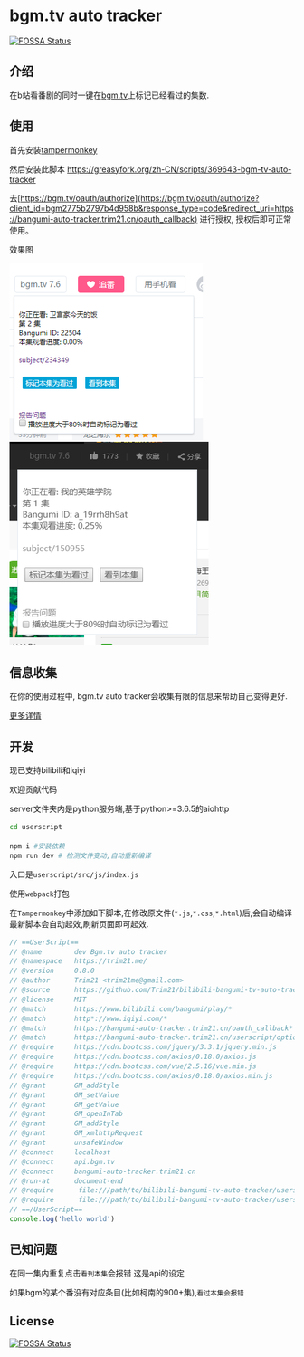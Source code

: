 # bgm.tv auto tracker
[![FOSSA Status](https://app.fossa.io/api/projects/git%2Bgithub.com%2FTrim21%2Fbgm-tv-auto-tracker.svg?type=shield)](https://app.fossa.io/projects/git%2Bgithub.com%2FTrim21%2Fbgm-tv-auto-tracker?ref=badge_shield)


## 介绍

在b站看番剧的同时一键在[bgm.tv](https://bgm.tv/)上标记已经看过的集数.

## 使用

首先安装[tampermonkey](https://chrome.google.com/webstore/detail/tampermonkey/dhdgffkkebhmkfjojejmpbldmpobfkfo)

然后安装此脚本
https://greasyfork.org/zh-CN/scripts/369643-bgm-tv-auto-tracker 

去[https://bgm.tv/oauth/authorize](https://bgm.tv/oauth/authorize?client_id=bgm2775b2797b4d958b&response_type=code&redirect_uri=https://bangumi-auto-tracker.trim21.cn/oauth_callback)
进行授权, 授权后即可正常使用。

效果图 

![](./screenshot/bilibili.png) 
![](./screenshot/iqiyi.png) 

## 信息收集

在你的使用过程中, bgm.tv auto tracker会收集有限的信息来帮助自己变得更好.

[更多详情](./docs/user_info_collection.md)

## 开发

现已支持bilibili和iqiyi

欢迎贡献代码

server文件夹内是python服务端,基于python>=3.6.5的aiohttp

```bash
cd userscript

npm i #安装依赖
npm run dev # 检测文件变动,自动重新编译
```

入口是`userscript/src/js/index.js`

使用`webpack`打包


在`Tampermonkey`中添加如下脚本,在修改原文件(`*.js`,`*.css`,`*.html`)后,会自动编译最新脚本会自动起效,刷新页面即可起效.

```javascript
// ==UserScript==
// @name        dev Bgm.tv auto tracker
// @namespace   https://trim21.me/
// @version     0.8.0
// @author      Trim21 <trim21me@gmail.com>
// @source      https://github.com/Trim21/bilibili-bangumi-tv-auto-tracker
// @license     MIT
// @match       https://www.bilibili.com/bangumi/play/*
// @match       http*://www.iqiyi.com/*
// @match       https://bangumi-auto-tracker.trim21.cn/oauth_callback*
// @match       https://bangumi-auto-tracker.trim21.cn/userscript/options*
// @require     https://cdn.bootcss.com/jquery/3.3.1/jquery.min.js
// @require     https://cdn.bootcss.com/axios/0.18.0/axios.js
// @require     https://cdn.bootcss.com/vue/2.5.16/vue.min.js
// @require     https://cdn.bootcss.com/axios/0.18.0/axios.min.js
// @grant       GM_addStyle
// @grant       GM_setValue
// @grant       GM_getValue
// @grant       GM_openInTab
// @grant       GM_addStyle
// @grant       GM_xmlhttpRequest
// @grant       unsafeWindow
// @connect     localhost
// @connect     api.bgm.tv
// @connect     bangumi-auto-tracker.trim21.cn
// @run-at      document-end
// @require      file:///path/to/bilibili-bangumi-tv-auto-tracker/userscript/env.js
// @require      file:///path/to/bilibili-bangumi-tv-auto-tracker/userscript/dist/latest/bgm-tv-auto-tracker.js
// ==/UserScript==
console.log('hello world')

```


## 已知问题

在同一集内重复点击`看到本集`会报错 这是api的设定

如果bgm的某个番没有对应条目(比如柯南的900+集),`看过本集会报错`



## License
[![FOSSA Status](https://app.fossa.io/api/projects/git%2Bgithub.com%2FTrim21%2Fbgm-tv-auto-tracker.svg?type=large)](https://app.fossa.io/projects/git%2Bgithub.com%2FTrim21%2Fbgm-tv-auto-tracker?ref=badge_large)
